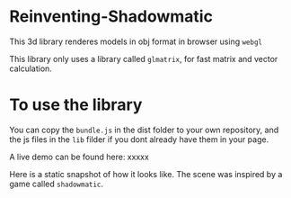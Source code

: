 # Reinventing-Shadowmatic

This 3d library renderes models in obj format in browser using `webgl`

This library only uses a library called `glmatrix`, for fast matrix and vector calculation.

# To use the library

You can copy the `bundle.js` in the dist folder to your own repository, and the js files in the `lib` filder if you dont already have them in your page.

A live demo can be found here: xxxxx

Here is a static snapshot of how it looks like. The scene was inspired by a game called `shadowmatic`.

